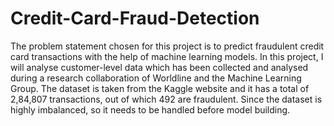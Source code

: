 # Credit-Card-Fraud-Detection
The problem statement chosen for this project is to predict fraudulent credit card transactions with the help of machine learning models.     In this project, I will analyse customer-level data which has been collected and analysed during a research collaboration of Worldline and the Machine Learning Group.      The dataset is taken from the Kaggle website and it has a total of 2,84,807 transactions, out of which 492 are fraudulent. Since the dataset is highly imbalanced, so it needs to be handled before model building.
